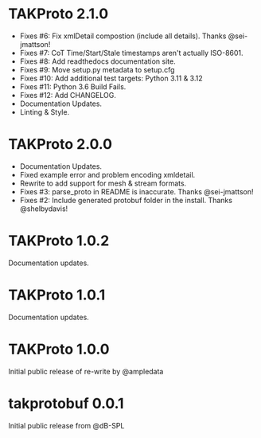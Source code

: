 # TAKProto 2.1.0

- Fixes #6: Fix xmlDetail compostion (include all details). Thanks @sei-jmattson!
- Fixes #7: CoT Time/Start/Stale timestamps aren't actually ISO-8601.
- Fixes #8: Add readthedocs documentation site.
- Fixes #9: Move setup.py metadata to setup.cfg
- Fixes #10: Add additional test targets: Python 3.11 & 3.12
- Fixes #11: Python 3.6 Build Fails.
- Fixes #12: Add CHANGELOG.
- Documentation Updates.
- Linting & Style.

# TAKProto 2.0.0

- Documentation Updates.
- Fixed example error and problem encoding xmldetail.
- Rewrite to add support for mesh & stream formats.
- Fixes #3: parse_proto in README is inaccurate. Thanks @sei-jmattson!
- Fixes #2: Include generated protobuf folder in the install. Thanks @shelbydavis!

# TAKProto 1.0.2

Documentation updates.

# TAKProto 1.0.1

Documentation updates.

# TAKProto 1.0.0

Initial public release of re-write by @ampledata

# takprotobuf 0.0.1

Initial public release from @dB-SPL